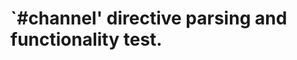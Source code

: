 `#channel' directive parsing and functionality test.
====================================================
